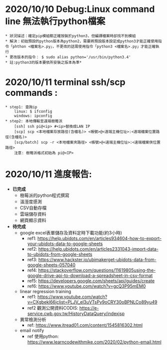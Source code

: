 # 2020/10/10 Debug:Linux command line 無法執行python檔案  
	* 狀況描述：確定pip模組都正確按裝於python3，但編譯檔案時卻找不到模組  
	* 解決：初始預設的python版本為python2，需要將預設版本設定成python3才能正確使用指令「phthon <檔案名>.py」，不更改的話需使用指令「python3 <檔案名>.py」才能正確執行 
	* 更改版本的指令： $ sudo alias python='/usr/bin/python3.4'  
	* 註:python3的版本要依所安裝之版本為準*

# 2020/10/11 terminal ssh/scp commands :  
	* step1: 查詢ip  
		linux: $ ifconfig  
		windows: ipconfig  
	* step2: 本地傳輸至遠端樹莓派    
		[ssh] ssh pi@<ip> #<ip>替換成LAN IP    
		[scp] scp <本地檔案存放路徑(含檔名)> <帳號>@<遠端主機位址>:<遠端檔案位置路徑(含檔名)>   
		[scp/batch] scp -r <本地檔案夾路徑> <帳號>@<遠端主機位址>:<遠端檔案俠位置路徑>  
		注意: 樹莓派格式初始為 pi@<IP>  
# 2020/10/11 進度報告:<br>
* **已完成**
	* 樹莓派的python程式撰寫
	* 溫溼度感測
	* CSV自動存檔
	* 雲端儲存資料
	* 網頁顯示資料
* **待完成**
	* google excel表單儲存及資料定時下載功能(約3小時)
		* ref1: https://help.ubidots.com/en/articles934604-how-to-export-your-ubidots-data-to-google-sheets
		* ref2: https://help.ubidots.com/en/articles2331043-import-data-to-ubidots-from-google-sheets
		* ref3: https://www.hackster.io/ubimakerget-ubidots-data-from-google-sheets-057040
		* ref4: https://stackoverflow.com/questions/11619805using-the-google-drive-api-to-download-a-spreadsheet-in-csv-format
		* ref5: https://developers.google.com/sheets/api/guides/create
		* ref6: https://www.youtube.com/watch?v=gcQ3P95mEM0
	* linear regression training
		* ref1: https://www.youtube.com/watch?v=CXgbekl66jclist=PLJV_el3uVTsPy9oCRY30oBPNLCo89yu49 
		* ref2 觀測公開資料CODIS: https://e-service.cwb.gov.tw/HistoryDataQuery/indexjsp
	* 異常檢測分析
		* ref: https://www.itread01.com/content/1545816302.html
	* email notify
		* ref 使用python: https://www.learncodewithmike.com/2020/02/python-email.html


